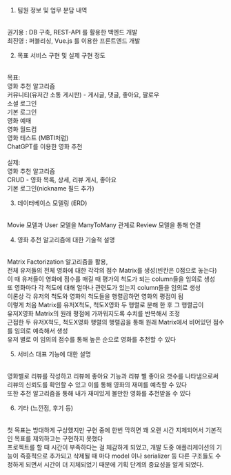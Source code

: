 1. 팀원 정보 및 업무 분담 내역
<br>
권기용 : DB 구축, REST-API 를 활용한 백엔드 개발
<br>
최진영 : 퍼블리싱, Vue.js 를 이용한 프론트엔드 개발


2. 목표 서비스 구현 및 실제 구현 정도
<br>
목표:
<br>
영화 추천 알고리즘
<br>
커뮤니티(유저간 소통 게시판) - 게시글, 댓글, 좋아요, 팔로우
<br>
소셜 로그인
<br>
기본 로그인
<br>
영화 예매
<br>
영화 월드컵
<br>
영화 테스트 (MBTI처럼)
<br>
ChatGPT를 이용한 영화 추천
<br><br>
실제:
<br>
영화 추천 알고리즘
<br>
CRUD - 영화 목록, 상세, 리뷰 게시, 좋아요
<br>
기본 로그인(nickname 필드 추가)



3. 데이터베이스 모델링 (ERD)
<br>
Movie 모델과 User 모델을 ManyToMany 관계로 Review 모델을 통해 연결


4. 영화 추천 알고리즘에 대한 기술적 설명
<br>
Matrix Factorization 알고리즘을 활용,
<br>
전체 유저들의 전체 영화에 대한 각각의 점수 Matrix를 생성(빈칸은 0점으로 놓는다)
<br>
이 때 유저들이 영화에 점수를 매길 때 평가의 척도가 되는 column들을 임의로 생성
<br>
또 영화마다 각 척도에 대해 얼마나 관련도가 있는지 column들을 임의로 생성
<br>
이론상 각 유저의 척도와 영화의 척도들을 행렬곱하면 영화의 평점이 됨
<br>
이렇게 처음 Matrix를 유저X척도, 척도X영화 두 행렬로 분해 한 후 그 행렬곱이
<br>
유저X영화 Matrix의 원래 평점에 가까워지도록 수치를 반복해서 조정
<br>
근접한 두 유저X척도, 척도X영화 행렬의 행렬곱을 통해 원래 Matrix에서 비어있던 점수를 임의로 예측해서 생성
<br>
유저 별로 이 임의의 점수를 통해 높은 순으로 영화를 추천할 수 있다


5. 서비스 대표 기능에 대한 설명
<br>
영화별로 리뷰를 작성하고 리뷰에 좋아요 기능과 리뷰 별 좋아요 갯수를 나타냄으로써
<br>
리뷰의 신뢰도를 확인할 수 있고 이를 통해 영화의 재미를 예측할 수 있다
<br>
또한 추천 알고리즘을 통해 내가 재미있게 볼만한 영화를 추천받을 수 있다


6. 기타 (느낀점, 후기 등)
<br>
첫 목표는 방대하게 구상했지만 구현 중에 한번 막히면 꽤 오랜 시간 지체되어서
기본적인 목표를 제외하고는 구현하지 못했다
<br>
프로젝트를 할 때 시간이 부족하다는 걸 체감하게 되었고, 개발 도중 애플리케이션의 
기능이 즉흥적으로 추가되고 삭제될 때 마다 model 이나 serializer 등 다른 구조들도
수정하게 되면서 시간이 더 지체되었기 때문에 기획 단계의 중요성을 알게 되었다.
